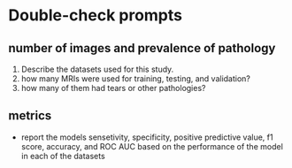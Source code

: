 # Double-check prompts
## number of images and prevalence of pathology
1. Describe the datasets used for this study.
2. how many MRIs were used for training, testing, and validation?
3. how many of them had tears or other pathologies?

## metrics
- report the models sensetivity, specificity, positive predictive value, f1 score, accuracy, and ROC AUC based on the performance of the model in each of the datasets